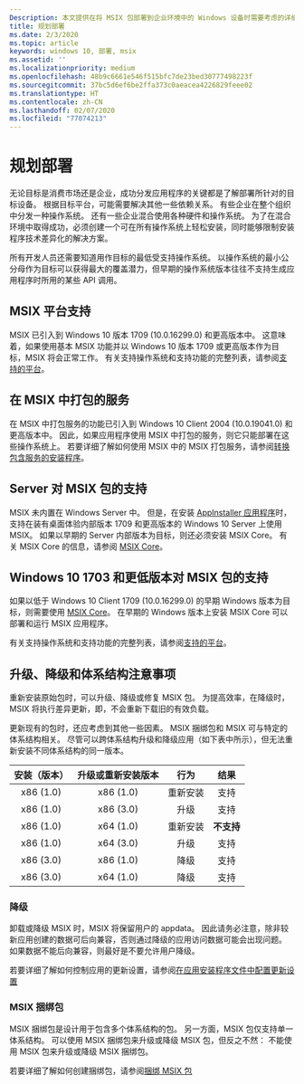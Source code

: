 ```yaml
---
Description: 本文提供在将 MSIX 包部署到企业环境中的 Windows 设备时需要考虑的详细信息。  本文的目标读者是企业和 IT 专业人员。
title: 规划部署
ms.date: 2/3/2020
ms.topic: article
keywords: windows 10, 部署, msix
ms.assetid: ''
ms.localizationpriority: medium
ms.openlocfilehash: 48b9c6661e546f515bfc7de23bed30777498223f
ms.sourcegitcommit: 37bc5d6ef6be2ffa373c0aeacea4226829feee02
ms.translationtype: HT
ms.contentlocale: zh-CN
ms.lasthandoff: 02/07/2020
ms.locfileid: "77074213"
---
```

# <a name="plan-for-your-deployment"></a>规划部署

无论目标是消费市场还是企业，成功分发应用程序的关键都是了解部署所针对的目标设备。 根据目标平台，可能需要解决其他一些依赖关系。 有些企业在整个组织中分发一种操作系统。 还有一些企业混合使用各种硬件和操作系统。 为了在混合环境中取得成功，必须创建一个可在所有操作系统上轻松安装，同时能够限制安装程序技术差异化的解决方案。 

所有开发人员还需要知道用作目标的最低受支持操作系统。  以操作系统的最小公分母作为目标可以获得最大的覆盖潜力，但早期的操作系统版本往往不支持生成应用程序时所用的某些 API 调用。

## <a name="msix-platform-support"></a>MSIX 平台支持
MSIX 已引入到 Windows 10 版本 1709 (10.0.16299.0) 和更高版本中。  这意味着，如果使用基本 MSIX 功能并以 Windows 10 版本 1709 或更高版本作为目标，MSIX 将会正常工作。  有关支持操作系统和支持功能的完整列表，请参阅[支持的平台](../supported-platforms.md)。

## <a name="services-packaged-in-msix"></a>在 MSIX 中打包的服务
在 MSIX 中打包服务的功能已引入到 Windows 10 Client 2004 (10.0.19041.0) 和更高版本中。 因此，如果应用程序使用 MSIX 中打包的服务，则它只能部署在这些操作系统上。 若要详细了解如何使用 MSIX 中的 MSIX 打包服务，请参阅[转换包含服务的安装程序](https://docs.microsoft.com/windows/msix/packaging-tool/convert-an-installer-with-services)。

## <a name="server-support-for-msix-packages"></a>Server 对 MSIX 包的支持
MSIX 未内置在 Windows Server 中。  但是，在安装 [AppInstaller 应用程序](https://www.microsoft.com/p/app-installer/9nblggh4nns1)时，支持在装有桌面体验内部版本 1709 和更高版本的 Windows 10 Server 上使用 MSIX。  如果以早期的 Server 内部版本为目标，则还必须安装 MSIX Core。  有关 MSIX Core 的信息，请参阅 [MSIX Core](../msix-core/msixcore.md)。

## <a name="windows-10-1703-and-earlier-support-for-msix-packages"></a>Windows 10 1703 和更低版本对 MSIX 包的支持
如果以低于 Windows 10 Client 1709 (10.0.16299.0) 的早期 Windows 版本为目标，则需要使用 [MSIX Core](https://docs.microsoft.com/windows/msix/msix-core/msixcore)。 在早期的 Windows 版本上安装 MSIX Core 可以部署和运行 MSIX 应用程序。 

有关支持操作系统和支持功能的完整列表，请参阅[支持的平台](../supported-platforms.md)。 

## <a name="upgrade-downgrade-and-architecture-considerations"></a>升级、降级和体系结构注意事项
重新安装原始包时，可以升级、降级或修复 MSIX 包。  为提高效率，在降级时，MSIX 将执行差异更新，即，不会重新下载旧的有效负载。

更新现有的包时，还应考虑到其他一些因素。  MSIX 捆绑包和 MSIX 可与特定的体系结构相关。  尽管可以跨体系结构升级和降级应用（如下表中所示），但无法重新安装不同体系结构的同一版本。  

|安装（版本） |  升级或重新安装版本  | 行为 |    结果|
| :---------------: | :-----------------------: | :----------------------:|    :----------------------:|  
| x86 (1.0)   |      x86 (1.0)              | 重新安装 | 支持
| x86 (1.0)   |      x86 (3.0)              | 升级 | 支持
| x86 (1.0)  |      x64 (1.0)              |  重新安装 |<b>不支持</b>
| x86 (1.0)  |      x64 (3.0)              |  升级 | 支持
| x86 (3.0)   |      x86 (1.0)              | 降级 | 支持
| x86 (3.0)  |      x64 (1.0)              |  降级 | 支持

### <a name="downgrade"></a>降级
卸载或降级 MSIX 时，MSIX 将保留用户的 appdata。  因此请务必注意，除非较新应用创建的数据可后向兼容，否则通过降级的应用访问数据可能会出现问题。  如果数据不能后向兼容，则最好是不要允许用户降级。

若要详细了解如何控制应用的更新设置，请参阅[在应用安装程序文件中配置更新设置](https://docs.microsoft.com/windows/msix/packaging-tool/convert-an-installer-with-services)

### <a name="msix-bundles"></a>MSIX 捆绑包
MSIX 捆绑包是设计用于包含多个体系结构的包。  另一方面，MSIX 包仅支持单一体系结构。  可以使用 MSIX 捆绑包来升级或降级 MSIX 包，但反之不然：  不能使用 MSIX 包来升级或降级 MSIX 捆绑包。 

若要详细了解如何创建捆绑包，请参阅[捆绑 MSIX 包](https://docs.microsoft.com/windows/msix/packaging-tool/bundle-msix-packages)
